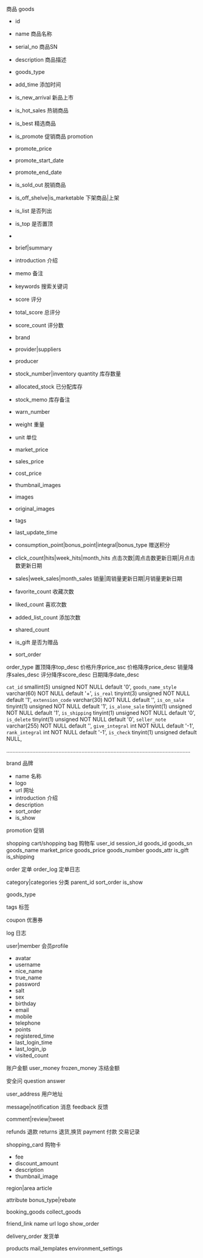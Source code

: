 商品 goods

- id
- name                    商品名称
- serial_no               商品SN
- description             商品描述
- goods_type
- add_time                添加时间
- is_new_arrival          新品上市
- is_hot_sales            热销商品
- is_best                 精选商品


- is_promote              促销商品 promotion
- promote_price
- promote_start_date
- promote_end_date


- is_sold_out             脱销商品
- is_off_shelve|is_marketable           下架商品|上架
- is_list                 是否列出
- is_top                  是否置顶
- 
- brief|summary
- introduction            介绍
- memo                    备注
- keywords                搜索关键词
- score                   评分
- total_score             总评分
- score_count             评分数


- brand
- provider|suppliers
- producer
- stock_number|inventory quantity 库存数量
- allocated_stock         已分配库存
- stock_memo              库存备注
- warn_number
- weight                  重量
- unit                    单位


- market_price
- sales_price
- cost_price


- thumbnail_images
- images
- original_images
- tags


- last_update_time
- consumption_point|bonus_point|integral|bonus_type 赠送积分


- click_count|hits|week_hits|month_hits 点击次数|周点击数更新日期|月点击数更新日期
- sales|week_sales|month_sales 销量|周销量更新日期|月销量更新日期
- favorite_count 收藏次数
- liked_count 喜欢次数
- added_list_count 添加次数


- shared_count
- is_gift 是否为赠品
- sort_order

order_type
置顶降序top_desc
价格升序price_asc
价格降序price_desc
销量降序sales_desc
评分降序score_desc
日期降序date_desc

`cat_id` smallint(5) unsigned NOT NULL default '0',
`goods_name_style` varchar(60) NOT NULL default '+',
`is_real` tinyint(3) unsigned NOT NULL default '1',
`extension_code` varchar(30) NOT NULL default '',
`is_on_sale` tinyint(1) unsigned NOT NULL default '1',
`is_alone_sale` tinyint(1) unsigned NOT NULL default '1',
`is_shipping` tinyint(1) unsigned NOT NULL default '0',
`is_delete` tinyint(1) unsigned NOT NULL default '0',
`seller_note` varchar(255) NOT NULL default '',
`give_integral` int NOT NULL default '-1',
`rank_integral` int NOT NULL default '-1',
`is_check` tinyint(1) unsigned default NULL,


........................................................................................................................

brand 品牌
- name 名称
- logo
- url 网址
- introduction 介绍
- description
- sort_order
- is_show

promotion 促销

shopping cart/shopping bag 购物车
user_id
session_id
goods_id
goods_sn
goods_name
market_price
goods_price
goods_number
goods_attr
is_gift
is_shipping

order 定单
order_log 定单日志

category|categories 分类
parent_id
sort_order
is_show

goods_type

tags 标签

coupon 优惠券

log 日志

user|member 会员profile
- avatar
- username
- nice_name
- true_name
- password
- salt
- sex
- birthday
- email
- mobile
- telephone
- points
- registered_time
- last_login_time
- last_login_ip
- visited_count


账户金额
user_money
frozen_money 冻结金额

安全问
question
answer

user_address 用户地址

message|notification 消息
feedback 反馈

comment|review|tweet

refunds 退款
returns 退货,换货
payment 付款
交易记录

shopping_card 购物卡
- fee
- discount_amount
- description
- thumbnail_image

region|area
article

attribute
bonus_type|rebate

booking_goods
collect_goods

friend_link
name
url
logo
show_order

delivery_order 发货单

products
mail_templates
environment_settings
